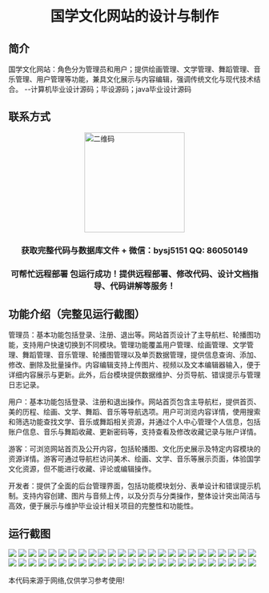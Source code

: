 <p><h1 align="center">国学文化网站的设计与制作</h1></p>

## 简介
国学文化网站：角色分为管理员和用户；提供绘画管理、文学管理、舞蹈管理、音乐管理、用户管理等功能，兼具文化展示与内容编辑，强调传统文化与现代技术结合。    --计算机毕业设计源码；毕设源码；java毕业设计源码


## 联系方式
<img src="https://bs-1329754181.cos.ap-shanghai.myqcloud.com/wx.jpg" alt="二维码" style="display: block; margin: 0 auto;" width="200px">
<p><h3 align="center">获取完整代码与数据库文件 + 微信：bysj5151 QQ: 86050149</h3></p>
<p><h3 align="center">可帮忙远程部署 包运行成功！提供远程部署、修改代码、设计文档指导、代码讲解等服务！</h3></p>

## 功能介绍（完整见运行截图）
管理员：基本功能包括登录、注册、退出等。网站首页设计了主导航栏、轮播图功能，支持用户快速切换到不同模块。管理功能覆盖用户管理、绘画管理、文学管理、舞蹈管理、音乐管理、轮播图管理以及单页数据管理，提供信息查询、添加、修改、删除及批量操作。内容编辑支持上传图片、视频以及文本编辑器输入，便于详细内容展示与更新。此外，后台模块提供数据维护、分页导航、错误提示与管理日志记录。

用户：基本功能包括登录、注册和退出操作。网站首页包含主导航栏，提供首页、美的历程、绘画、文学、舞蹈、音乐等导航选项。用户可浏览内容详情，使用搜索和筛选功能查找文学、音乐或舞蹈相关资源，并通过个人中心管理个人信息，包括账户信息、音乐与舞蹈收藏、更新密码等，支持查看及修改收藏记录与账户详情。

游客：可浏览网站首页及公开内容，包括轮播图、文化历史展示及特定内容模块的资源详情。游客可通过导航栏访问美术、绘画、文学、音乐等展示页面，体验国学文化资源，但不能进行收藏、评论或编辑操作。

开发者：提供了全面的后台管理界面，包括功能模块划分、表单设计和错误提示机制。支持内容创建、图片与音频上传，以及分页与分类操作，整体设计突出简洁与高效，便于展示与维护毕业设计相关项目的完整性和功能性。


## 运行截图
![](https://bs-1329754181.cos.ap-shanghai.myqcloud.com/ssm/GuoxueCultureWebsite/img/001.jpg)
![](https://bs-1329754181.cos.ap-shanghai.myqcloud.com/ssm/GuoxueCultureWebsite/img/002.jpg)
![](https://bs-1329754181.cos.ap-shanghai.myqcloud.com/ssm/GuoxueCultureWebsite/img/003.jpg)
![](https://bs-1329754181.cos.ap-shanghai.myqcloud.com/ssm/GuoxueCultureWebsite/img/004.jpg)
![](https://bs-1329754181.cos.ap-shanghai.myqcloud.com/ssm/GuoxueCultureWebsite/img/005.jpg)
![](https://bs-1329754181.cos.ap-shanghai.myqcloud.com/ssm/GuoxueCultureWebsite/img/006.jpg)
![](https://bs-1329754181.cos.ap-shanghai.myqcloud.com/ssm/GuoxueCultureWebsite/img/007.jpg)
![](https://bs-1329754181.cos.ap-shanghai.myqcloud.com/ssm/GuoxueCultureWebsite/img/008.jpg)
![](https://bs-1329754181.cos.ap-shanghai.myqcloud.com/ssm/GuoxueCultureWebsite/img/009.jpg)
![](https://bs-1329754181.cos.ap-shanghai.myqcloud.com/ssm/GuoxueCultureWebsite/img/010.jpg)
![](https://bs-1329754181.cos.ap-shanghai.myqcloud.com/ssm/GuoxueCultureWebsite/img/011.jpg)
![](https://bs-1329754181.cos.ap-shanghai.myqcloud.com/ssm/GuoxueCultureWebsite/img/012.jpg)
![](https://bs-1329754181.cos.ap-shanghai.myqcloud.com/ssm/GuoxueCultureWebsite/img/013.jpg)
![](https://bs-1329754181.cos.ap-shanghai.myqcloud.com/ssm/GuoxueCultureWebsite/img/014.jpg)
![](https://bs-1329754181.cos.ap-shanghai.myqcloud.com/ssm/GuoxueCultureWebsite/img/015.jpg)
![](https://bs-1329754181.cos.ap-shanghai.myqcloud.com/ssm/GuoxueCultureWebsite/img/016.jpg)
![](https://bs-1329754181.cos.ap-shanghai.myqcloud.com/ssm/GuoxueCultureWebsite/img/017.jpg)
![](https://bs-1329754181.cos.ap-shanghai.myqcloud.com/ssm/GuoxueCultureWebsite/img/018.jpg)
![](https://bs-1329754181.cos.ap-shanghai.myqcloud.com/ssm/GuoxueCultureWebsite/img/019.jpg)
![](https://bs-1329754181.cos.ap-shanghai.myqcloud.com/ssm/GuoxueCultureWebsite/img/020.jpg)
![](https://bs-1329754181.cos.ap-shanghai.myqcloud.com/ssm/GuoxueCultureWebsite/img/021.jpg)
![](https://bs-1329754181.cos.ap-shanghai.myqcloud.com/ssm/GuoxueCultureWebsite/img/022.jpg)
![](https://bs-1329754181.cos.ap-shanghai.myqcloud.com/ssm/GuoxueCultureWebsite/img/023.jpg)
![](https://bs-1329754181.cos.ap-shanghai.myqcloud.com/ssm/GuoxueCultureWebsite/img/024.jpg)
![](https://bs-1329754181.cos.ap-shanghai.myqcloud.com/ssm/GuoxueCultureWebsite/img/025.jpg)
![](https://bs-1329754181.cos.ap-shanghai.myqcloud.com/ssm/GuoxueCultureWebsite/img/026.jpg)
![](https://bs-1329754181.cos.ap-shanghai.myqcloud.com/ssm/GuoxueCultureWebsite/img/027.jpg)
![](https://bs-1329754181.cos.ap-shanghai.myqcloud.com/ssm/GuoxueCultureWebsite/img/028.jpg)
![](https://bs-1329754181.cos.ap-shanghai.myqcloud.com/ssm/GuoxueCultureWebsite/img/029.jpg)
![](https://bs-1329754181.cos.ap-shanghai.myqcloud.com/ssm/GuoxueCultureWebsite/img/030.jpg)
![](https://bs-1329754181.cos.ap-shanghai.myqcloud.com/ssm/GuoxueCultureWebsite/img/031.jpg)
![](https://bs-1329754181.cos.ap-shanghai.myqcloud.com/ssm/GuoxueCultureWebsite/img/032.jpg)
![](https://bs-1329754181.cos.ap-shanghai.myqcloud.com/ssm/GuoxueCultureWebsite/img/033.jpg)
![](https://bs-1329754181.cos.ap-shanghai.myqcloud.com/ssm/GuoxueCultureWebsite/img/034.jpg)
![](https://bs-1329754181.cos.ap-shanghai.myqcloud.com/ssm/GuoxueCultureWebsite/img/035.jpg)
![](https://bs-1329754181.cos.ap-shanghai.myqcloud.com/ssm/GuoxueCultureWebsite/img/036.jpg)
![](https://bs-1329754181.cos.ap-shanghai.myqcloud.com/ssm/GuoxueCultureWebsite/img/037.jpg)
![](https://bs-1329754181.cos.ap-shanghai.myqcloud.com/ssm/GuoxueCultureWebsite/img/038.jpg)
![](https://bs-1329754181.cos.ap-shanghai.myqcloud.com/ssm/GuoxueCultureWebsite/img/039.jpg)
![](https://bs-1329754181.cos.ap-shanghai.myqcloud.com/ssm/GuoxueCultureWebsite/img/040.jpg)
![](https://bs-1329754181.cos.ap-shanghai.myqcloud.com/ssm/GuoxueCultureWebsite/img/041.jpg)
![](https://bs-1329754181.cos.ap-shanghai.myqcloud.com/ssm/GuoxueCultureWebsite/img/042.jpg)
![](https://bs-1329754181.cos.ap-shanghai.myqcloud.com/ssm/GuoxueCultureWebsite/img/043.jpg)
![](https://bs-1329754181.cos.ap-shanghai.myqcloud.com/ssm/GuoxueCultureWebsite/img/044.jpg)
![](https://bs-1329754181.cos.ap-shanghai.myqcloud.com/ssm/GuoxueCultureWebsite/img/045.jpg)
![](https://bs-1329754181.cos.ap-shanghai.myqcloud.com/ssm/GuoxueCultureWebsite/img/046.jpg)
![](https://bs-1329754181.cos.ap-shanghai.myqcloud.com/ssm/GuoxueCultureWebsite/img/047.jpg)
![](https://bs-1329754181.cos.ap-shanghai.myqcloud.com/ssm/GuoxueCultureWebsite/img/048.jpg)
![](https://bs-1329754181.cos.ap-shanghai.myqcloud.com/ssm/GuoxueCultureWebsite/img/049.jpg)
![](https://bs-1329754181.cos.ap-shanghai.myqcloud.com/ssm/GuoxueCultureWebsite/img/050.jpg)

<p>本代码来源于网络,仅供学习参考使用!</p>
